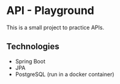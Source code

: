 ﻿# API - Playground
 This is a small project to practice APIs.
 
 ## Technologies 
 - Spring Boot
 - JPA
 - PostgreSQL (run in a docker container)

